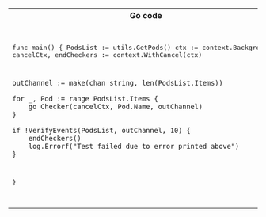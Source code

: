
<table>
<tr>
<th>Go code</th>
<th>Comments</th>
</tr>
<tr>
<td>
<pre>

  func main() {
	PodsList := utils.GetPods()
	ctx := context.Background()
	cancelCtx, endCheckers := context.WithCancel(ctx)

	outChannel := make(chan string, len(PodsList.Items))

	for _, Pod := range PodsList.Items {
		go Checker(cancelCtx, Pod.Name, outChannel)
	}

	if !VerifyEvents(PodsList, outChannel, 10) {
		endCheckers()
		log.Errorf("Test failed due to error printed above")
	}
}


</pre>
</td>
<td>
<pre>
Here we first get a list of pods. each pod runs a single container, generating the log line
Now we will use a context to allow use to stop the go routines that run in the background
.
.
Each go routine will check the log line and send the result to this channel
Spin-up a go routine for each pod.
.
.
.
Now run this collector function that will ignite in case a single of the go routines fail a verify. 
.
.
.
.
</pre>
</td>
</tr>
</table>